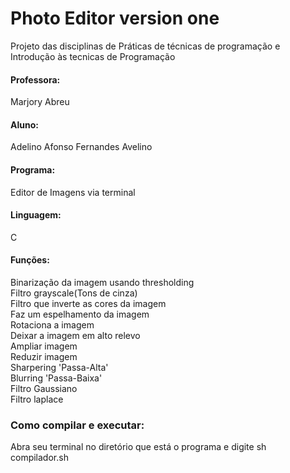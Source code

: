 # Photo Editor version one
Projeto das disciplinas de Práticas de técnicas de programação e Introdução às tecnicas de Programação
#### Professora:
Marjory Abreu
#### Aluno: 
Adelino Afonso Fernandes Avelino
#### Programa: 
Editor de Imagens via terminal 
#### Linguagem: 
C
#### Funções:
Binarização da imagem usando thresholding    
Filtro grayscale(Tons de cinza)              
Filtro que inverte as cores da imagem         
Faz um espelhamento da imagem                
Rotaciona a imagem                            
Deixar a imagem em alto relevo                
Ampliar imagem                              
Reduzir imagem                              
Sharpering 'Passa-Alta'                       
Blurring 'Passa-Baixa'                        
Filtro Gaussiano                            
Filtro laplace                               
### Como compilar e executar:
Abra seu terminal no diretório que está o programa e digite sh compilador.sh

